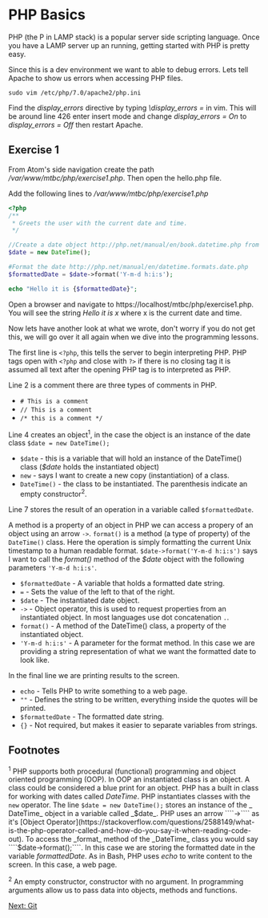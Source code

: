 # PHP Basics

PHP (the P in LAMP stack) is a popular server side scripting language. Once you have a LAMP server up an running, getting started with PHP is pretty easy.

Since this is a dev environment we want to able to debug errors. Lets tell Apache to show us errors when accessing PHP files.

````
sudo vim /etc/php/7.0/apache2/php.ini
````

Find the _display_errors_ directive by typing _\display_errors =_ in vim. This will be around line 426 enter insert mode and change _display_errors = On_ to _display_errors = Off_ then restart Apache.


## Exercise 1
From Atom's side navigation create the path _/var/www/mtbc/php/exercise1.php_. Then open the hello.php file.

Add the following lines to _/var/www/mtbc/php/exercise1.php_

````php
<?php
/**
 * Greets the user with the current date and time.
 */

//Create a date object http://php.net/manual/en/book.datetime.php from PHP's built
$date = new DateTime();

#Format the date http://php.net/manual/en/datetime.formats.date.php
$formattedDate = $date->format('Y-m-d h:i:s');

echo "Hello it is {$formattedDate}";
````

Open a browser and navigate to https://localhost/mtbc/php/exercise1.php. You will see the string _Hello it is x_ where x is the current date and time.

Now lets have another look at what we wrote, don't worry if you do not get this, we will go over it all again when we dive into the programming lessons.

The first line is ````<?php````, this tells the server to begin interpreting PHP. PHP tags open with ````<?php```` and close with ````?>```` if there is no closing tag it is assumed all text after the opening PHP tag is to interpreted as PHP.

Line 2 is a comment there are three types of comments in PHP.
* ````# This is a comment````
* ````// This is a comment ````  
* ````/* this is a comment */````

Line 4 creates an object<sup>1</sup>, in the case the object is an instance of the date class ````$date = new DateTime();````

* ````$date```` - this is a variable that will hold an instance of the DateTime() class (_$date_ holds the instantiated object)
* ````new```` - says I want to create a new copy (instantiation) of a class.
* ````DateTime()```` - the class to be instantiated. The parenthesis indicate an empty constructor<sup>2</sup>.

Line 7 stores the result of an operation in a variable called ````$formattedDate````.

A method is a property of an object in PHP we can access a propery of an object using an arrow ````->````. ````format()```` is a method (a type of property) of the ````DateTime()```` class.
Here the operation is simply formatting the current Unix timestamp to a human
readable format. ````$date->format('Y-m-d h:i:s')```` says I want to call the _format()_
method of the _$date_ object with the following parameters ````'Y-m-d h:i:s'````.

* ````$formattedDate```` - A variable that holds a formatted date string.
* ````=```` - Sets the value of the left to that of the right.
* ````$date```` - The instantiated date object.
* ````->```` - Object operator, this is used to request properties from an
instantiated object. In most languages use dot concatenation ```` . ````.
* ````format()```` - A method of the DateTime() class, a property of the instantiated
object.
* ````'Y-m-d h:i:s'```` - A parameter for the format method. In this case we are
providing a string representation of what we want the formatted date to look like.

In the final line we are printing results to the screen.

* ````echo```` - Tells PHP to write something to a web page.
* ````""```` - Defines the string to be written, everything inside the quotes will
be printed.
* ````$formattedDate```` - The formatted date string.
* ````{}```` - Not required, but makes it easier to separate variables from strings.


## Footnotes
<sup>1</sup> PHP supports both procedural (functional) programming and object oriented programming (OOP). In OOP an instantiated class is an object. A class could be considered a blue print for an object. PHP has a built in class for working with dates called _DateTime_. PHP instantiates classes with the ````new```` operator. The line ````$date = new DateTime();```` stores an instance of the _ DateTime_ object in a variable called _$date_. PHP uses an arrow  ````->```` as it's [Object Operator](https://stackoverflow.com/questions/2588149/what-is-the-php-operator-called-and-how-do-you-say-it-when-reading-code-out). To access the _format_ method of the _DateTime_ class you would say ````$date->format();````. In this case we are storing the formatted date in the variable _formattedDate_. As in Bash, PHP uses _echo_ to write content to the screen. In this case, a web page.

<sup>2</sup> An empty constructor, constructor with no argument. In programming arguments allow us to pass data into objects, methods and functions.

[Next: Git](09-Git.md)
